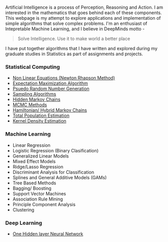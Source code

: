 Artificial Intelligence is a process of Perception, Reasoning and Action. I am interested in the mathematics that goes behind each of these components. This webpage is my attempt to explore applications and implementation of simple algorithms that solve complex problems. I'm an enthusiast of Intepretable Machine Learning, and I believe in DeepMinds motto -  

<blockquote>Solve Intelligence. Use it to make world a better place</blockquote>

I have put together algorithms that I have written and explored during my graduate studies in Statistics as part of assignments and projects. 

### Statistical Computing
- <a href="Approximation.html">Non Linear Equations (Newton Rhapson Method)</a>
- <a href="EM.html">Expectation Maximization Algorithm</a>
- <a href="RandomNumber.html">Psuedo Random Number Generation</a>
- <a href="Sampling.html">Sampling Algorithms</a>
- <a href="hmm.html">Hidden Markov Chains</a>
- <a href="mcmc.html">MCMC Methods</a>
- <a href="hamiltonian.html">Hamiltonian/ Hybrid Markov Chains</a>
- <a href="Population_estimation.html">Total Population Estimation</a>
- <a href="KDE.html">Kernel Density Estimation</a>

### Machine Learning 
- Linear Regression 
- Logistic Regression (Binary Clasification)
- Generalized Linear Models
- Mixed Effect Models 
- Ridge/Lasso Regression
- Discriminant Analysis for Classification
- Splines and General Additive Models (GAMs)
- Tree Based Methods
- Bagging/ Boosting
- Support Vector Machines
- Association Rule Mining
- Principle Component Analysis
- Clustering

### Deep Learning
- <a href="P1NeuralNetwork-2.html">One Hidden layer Neural Network</a>

